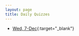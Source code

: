 ```yaml
---
layout: page
title: Daily Quizzes
---
```

<!--
* [Fri, 9-Dec](https://goo.gl/forms/UQbGnxWcjerU2aus1){:target="_blank"}
-->

* [Wed, 7-Dec](https://goo.gl/forms/iEhZjrrVZ2xO0qey1){:target="_blank"}

<!--
* [Mon, 5-Dec](https://goo.gl/forms/5VMB2yJyDgcsS0xs2){:target="_blank"}
* [Fri, 2-Dec](https://goo.gl/forms/wMK3hlrler0DmO2J3){:target="_blank"}
* [Wed, 30-Nov](https://goo.gl/forms/sKQJZtOMXsiJ8SLp1){:target="_blank"}
* [Mon, 28-Nov](https://goo.gl/forms/cU0KvXJkYgILNQQt1){:target="_blank"}
* [Fri, 18-Nov](https://goo.gl/forms/IHb5nKWhPSAykyF73){:target="_blank"}
* [Wed, 9-Nov](https://goo.gl/forms/P0hlePhIBrAU5MdB3){:target="_blank"}
* [Mon, 7-Nov](https://goo.gl/forms/SWGg6Q0qVsFLDJg03){:target="_blank"}

* [Fri, 4-Nov](https://goo.gl/forms/1SXCeygQ20VZG8DH3){:target="_blank"}
* [Wed, 2-Nov](https://goo.gl/forms/IBdj0xlQbvrrCMSp1){:target="_blank"}
* [Mon, 31-Oct](https://goo.gl/forms/6p4oRcjC0Zm3LVu93){:target="_blank"}

* [Fri, 28-Oct](https://goo.gl/forms/QH37f22TyD5zRisU2){:target="_blank"}
* [Wed, 26-Oct](https://goo.gl/forms/ZWp8Q7ddq1FSTzSk1){:target="_blank"}
* [Mon, 24-Oct](https://goo.gl/forms/1kE7iyPQSNWzEnSw2){:target="_blank"}

* [Wed, 19-Oct](https://goo.gl/forms/RvdXz5xjzn752JaY2){:target="_blank"}

* [Wed, 12-Oct](https://goo.gl/forms/NdV97hjlHWVlFOlc2){:target="_blank"}
* [Mon, 10-Oct](https://goo.gl/forms/mGIewh9miyAmrAOG2){:target="_blank"}

* [Mon, 3-Oct](https://goo.gl/forms/uXqKRW6Y7o4eLjHF2){:target="_blank"}

* [Fri, 30-Sep](https://goo.gl/forms/5f5yJ9y1ZYJ4Hxut2){:target="_blank"}
* [Wed, 28-Sep](https://goo.gl/forms/VUfznu1tSbvVPHrp2){:target="_blank"}
* [Mon, 26-Sep](https://goo.gl/forms/55kxCWkqrgaHxEQ52){:target="_blank"}

* [Fri, 23-Sep](https://goo.gl/forms/9NCUJQuRUkvbhznD2){:target="_blank"}
* [Wed, 21-Sep](https://goo.gl/forms/xoOBga5QrbRfzcjk1){:target="_blank"}
* [Mon, 19-Sep](){:target="_blank"}

* [Fri, 16-Sep](https://goo.gl/forms/ZDGgx0wjfzC9yXw73){:target="_blank"}
* [Wed, 14-Sep](https://goo.gl/forms/hVGjpM828nafBbek2){:target="_blank"}
* [Mon, 12-Sep](https://goo.gl/forms/ddTFoxWzMYXIxahq2){:target="_blank"}

* [Fri, 9-Sep](https://goo.gl/forms/OjDVPoG5Fyx0kLlq2){:target="_blank"}
* [Wed, 7-Sep](https://goo.gl/forms/txWvbULnMlllIQLA2){:target="_blank"}
-->
